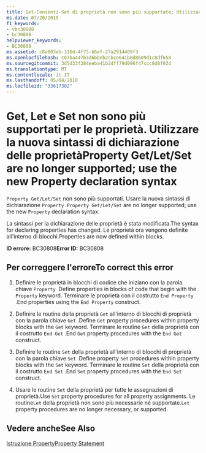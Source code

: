 ```yaml
---
title: Get-Consenti-Set di proprietà non sono più supportate; Utilizzare la nuova sintassi di dichiarazione di proprietà
ms.date: 07/20/2015
f1_keywords:
- vbc30808
- bc30808
helpviewer_keywords:
- BC30808
ms.assetid: c8a803eb-316d-4f73-b6ef-27a2914409f3
ms.openlocfilehash: c07ba447b3d6bbeb2cbce641b8d8609d1c8df658
ms.sourcegitcommit: 3d5d33f384eeba41b2dff79d096f47ccc8d8f03d
ms.translationtype: MT
ms.contentlocale: it-IT
ms.lasthandoff: 05/04/2018
ms.locfileid: "33617302"
---
```

# <a name="property-getletset-are-no-longer-supported-use-the-new-property-declaration-syntax"></a><span data-ttu-id="6459b-102">Get, Let e Set non sono più supportati per le proprietà. Utilizzare la nuova sintassi di dichiarazione delle proprietà</span><span class="sxs-lookup"><span data-stu-id="6459b-102">Property Get/Let/Set are no longer supported; use the new Property declaration syntax</span></span>
<span data-ttu-id="6459b-103">`Property Get/Let/Set` non sono più supportati. Usare la nuova sintassi di dichiarazione `Property` .</span><span class="sxs-lookup"><span data-stu-id="6459b-103">`Property Get/Let/Set` are no longer supported; use the new `Property` declaration syntax.</span></span>  
  
 <span data-ttu-id="6459b-104">La sintassi per la dichiarazione delle proprietà è stata modificata.</span><span class="sxs-lookup"><span data-stu-id="6459b-104">The syntax for declaring properties has changed.</span></span> <span data-ttu-id="6459b-105">Le proprietà ora vengono definite all'interno di blocchi.</span><span class="sxs-lookup"><span data-stu-id="6459b-105">Properties are now defined within blocks.</span></span>  
  
 <span data-ttu-id="6459b-106">**ID errore:** BC30808</span><span class="sxs-lookup"><span data-stu-id="6459b-106">**Error ID:** BC30808</span></span>  
  
## <a name="to-correct-this-error"></a><span data-ttu-id="6459b-107">Per correggere l'errore</span><span class="sxs-lookup"><span data-stu-id="6459b-107">To correct this error</span></span>  
  
1.  <span data-ttu-id="6459b-108">Definire le proprietà in blocchi di codice che iniziano con la parola chiave `Property` .</span><span class="sxs-lookup"><span data-stu-id="6459b-108">Define properties in blocks of code that begin with the `Property` keyword.</span></span> <span data-ttu-id="6459b-109">Terminare le proprietà con il costrutto `End Property` .</span><span class="sxs-lookup"><span data-stu-id="6459b-109">End properties using the `End Property` construct.</span></span>  
  
2.  <span data-ttu-id="6459b-110">Definire le routine della proprietà `Get` all'interno di blocchi di proprietà con la parola chiave `Get` .</span><span class="sxs-lookup"><span data-stu-id="6459b-110">Define `Get` property procedures within property blocks with the `Get` keyword.</span></span> <span data-ttu-id="6459b-111">Terminare le routine `Get` della proprietà con il costrutto `End Get` .</span><span class="sxs-lookup"><span data-stu-id="6459b-111">End `Get` property procedures with the `End Get` construct.</span></span>  
  
3.  <span data-ttu-id="6459b-112">Definire le routine `Set` della proprietà all'interno di blocchi di proprietà con la parola chiave `Set` .</span><span class="sxs-lookup"><span data-stu-id="6459b-112">Define property `Set` procedures within property blocks with the `Set` keyword.</span></span> <span data-ttu-id="6459b-113">Terminare le routine `Set` della proprietà con il costrutto `End Set` .</span><span class="sxs-lookup"><span data-stu-id="6459b-113">End `Set` property procedures with the `End Set` construct.</span></span>  
  
4.  <span data-ttu-id="6459b-114">Usare le routine `Set` della proprietà per tutte le assegnazioni di proprietà.</span><span class="sxs-lookup"><span data-stu-id="6459b-114">Use `Set` property procedures for all property assignments.</span></span> <span data-ttu-id="6459b-115">Le routine`Let` della proprietà non sono più necessarie né supportate.</span><span class="sxs-lookup"><span data-stu-id="6459b-115">`Let` property procedures are no longer necessary, or supported.</span></span>  
  
## <a name="see-also"></a><span data-ttu-id="6459b-116">Vedere anche</span><span class="sxs-lookup"><span data-stu-id="6459b-116">See Also</span></span>  
 [<span data-ttu-id="6459b-117">Istruzione Property</span><span class="sxs-lookup"><span data-stu-id="6459b-117">Property Statement</span></span>](../../visual-basic/language-reference/statements/property-statement.md)  
 
